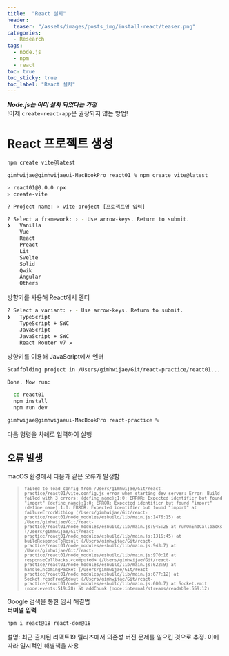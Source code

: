 ```yaml
---
title:  "React 설치"
header:
  teaser: "/assets/images/posts_img/install-react/teaser.png"
categories: 
  - Research
tags:
  - node.js
  - npm
  - react
toc: true
toc_sticky: true
toc_label: "React 설치"
---
```


***Node.js는 이미 설치 되었다는 가정***   
!이제 `create-react-app`은 권장되지 않는 방법!

# React 프로젝트 생성
```bash
npm create vite@latest
```
```bash
gimhwijae@gimhwijaeui-MacBookPro react01 % npm create vite@latest

> react01@0.0.0 npx
> create-vite

? Project name: › vite-project [프로젝트명 입력]
```
```bash
? Select a framework: › - Use arrow-keys. Return to submit.
❯   Vanilla
    Vue
    React
    Preact
    Lit
    Svelte
    Solid
    Qwik
    Angular
    Others
```
방향키를 사용해 React에서 엔터

```bash
? Select a variant: › - Use arrow-keys. Return to submit.
❯   TypeScript
    TypeScript + SWC
    JavaScript
    JavaScript + SWC
    React Router v7 ↗
```
방향키를 이용해 JavaScript에서 엔터

```bash
Scaffolding project in /Users/gimhwijae/Git/react-practice/react01...

Done. Now run:

  cd react01
  npm install
  npm run dev

gimhwijae@gimhwijaeui-MacBookPro react-practice % 
```
다음 명령을 차례로 입력하여 실행




## 오류 빌생
macOS 환경에서 다음과 같은 오류가 발생함
><sub>`failed to load config from /Users/gimhwijae/Git/react-practice/react01/vite.config.js
error when starting dev server:
Error: Build failed with 3 errors:
(define name):1:0: ERROR: Expected identifier but found "import"
(define name):1:0: ERROR: Expected identifier but found "import"
(define name):1:0: ERROR: Expected identifier but found "import"
    at failureErrorWithLog (/Users/gimhwijae/Git/react-practice/react01/node_modules/esbuild/lib/main.js:1476:15)
    at /Users/gimhwijae/Git/react-practice/react01/node_modules/esbuild/lib/main.js:945:25
    at runOnEndCallbacks (/Users/gimhwijae/Git/react-practice/react01/node_modules/esbuild/lib/main.js:1316:45)
    at buildResponseToResult (/Users/gimhwijae/Git/react-practice/react01/node_modules/esbuild/lib/main.js:943:7)
    at /Users/gimhwijae/Git/react-practice/react01/node_modules/esbuild/lib/main.js:970:16
    at responseCallbacks.<computed> (/Users/gimhwijae/Git/react-practice/react01/node_modules/esbuild/lib/main.js:622:9)
    at handleIncomingPacket (/Users/gimhwijae/Git/react-practice/react01/node_modules/esbuild/lib/main.js:677:12)
    at Socket.readFromStdout (/Users/gimhwijae/Git/react-practice/react01/node_modules/esbuild/lib/main.js:600:7)
    at Socket.emit (node:events:519:28)
    at addChunk (node:internal/streams/readable:559:12)`</sub>

Google 검색을 통한 임시 해결법   
**터미널 입력**
```bash
npm i react@18 react-dom@18
```
설명: 최근 출시된 리액트19 릴리즈에서 의존성 버전 문제를 일으킨 것으로 추정. 이에 따라 일시적인 해별책을 사용